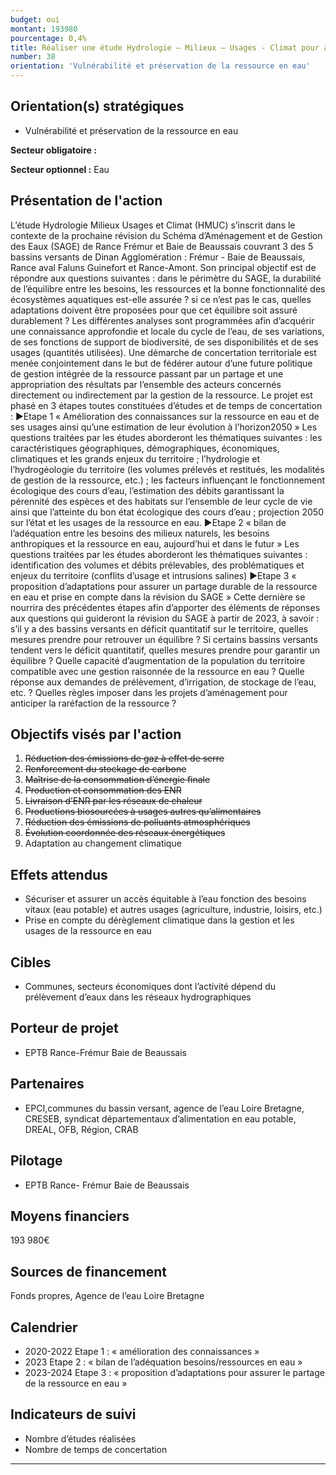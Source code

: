 ```yaml
---
budget: oui
montant: 193980
pourcentage: 0,4%
title: Réaliser une étude Hydrologie – Milieux – Usages - Climat pour assurer le partage durable de la ressource en eau de La Rance et du Frémur (analyses HMUC)
number: 38
orientation: 'Vulnérabilité et préservation de la ressource en eau'
---
```


## Orientation(s) stratégiques

- Vulnérabilité et préservation de la ressource en eau

**Secteur obligatoire :**

**Secteur optionnel :** Eau

## Présentation de l'action

L’étude Hydrologie Milieux Usages et Climat (HMUC) s’inscrit dans le contexte de la prochaine révision du Schéma d’Aménagement et de Gestion des Eaux (SAGE) de Rance Frémur et Baie de Beaussais couvrant 3 des 5 bassins versants de Dinan Agglomération : Frémur - Baie de Beaussais, Rance aval Faluns Guinefort et Rance-Amont. Son principal objectif est de répondre aux questions suivantes : dans le périmètre du SAGE, la durabilité de l’équilibre entre les besoins, les ressources et la bonne fonctionnalité des écosystèmes aquatiques est-elle assurée ? si ce n’est pas le cas, quelles adaptations doivent être proposées pour que cet équilibre soit assuré durablement ?
Les différentes analyses sont programmées afin d’acquérir une connaissance approfondie et locale du cycle de l’eau, de ses variations, de ses fonctions de support de biodiversité, de ses disponibilités et de ses usages (quantités utilisées). Une démarche de concertation territoriale est menée conjointement dans le but de fédérer autour d’une future politique de gestion intégrée de la ressource passant par un partage et une appropriation des résultats par l’ensemble des acteurs concernés directement ou indirectement par la gestion de la ressource.
Le projet est phasé en 3 étapes toutes constituées d’études et de temps de concertation : ►Etape 1 « Amélioration des connaissances sur la ressource en eau et de ses usages ainsi
qu’une estimation de leur évolution à l’horizon2050 »
Les questions traitées par les études aborderont les thématiques suivantes : les caractéristiques géographiques, démographiques, économiques, climatiques et les grands enjeux du territoire ; l’hydrologie et l’hydrogéologie du territoire (les volumes prélevés et restitués, les modalités de gestion de la ressource, etc.) ; les facteurs influençant le fonctionnement écologique des cours d’eau, l’estimation des débits garantissant la pérennité des espèces et des habitats sur l’ensemble de leur cycle de vie ainsi que l’atteinte du bon état écologique des cours d’eau ; projection 2050 sur l’état et les usages de la ressource en eau.
►Etape 2 « bilan de l’adéquation entre les besoins des milieux naturels, les besoins anthropiques et la ressource en eau, aujourd’hui et dans le futur »
Les questions traitées par les études aborderont les thématiques suivantes : identification des volumes et débits prélevables, des problématiques et enjeux du territoire (conflits d’usage et intrusions salines)
►Etape 3 « proposition d’adaptations pour assurer un partage durable de la ressource en eau et prise en compte dans la révision du SAGE »
Cette dernière se nourrira des précédentes étapes afin d’apporter des éléments de réponses aux questions qui guideront la révision du SAGE à partir de 2023, à savoir : s’il y a des bassins versants en déficit quantitatif sur le territoire, quelles mesures prendre pour retrouver un équilibre ? Si certains bassins versants tendent vers le déficit quantitatif, quelles mesures prendre pour garantir un équilibre ? Quelle capacité d’augmentation de la population du territoire compatible avec une gestion raisonnée de la ressource en eau ? Quelle réponse aux demandes de prélèvement, d’irrigation, de stockage de l’eau, etc. ? Quelles règles imposer dans les projets d’aménagement pour anticiper la raréfaction de la ressource ?

## Objectifs visés par l'action

1. ~~Réduction des émissions de gaz à effet de serre~~
2. ~~Renforcement du stockage de carbone~~
3. ~~Maîtrise de la consommation d’énergie finale~~
4. ~~Production et consommation des ENR~~
5. ~~Livraison d’ENR par les réseaux de chaleur~~
6. ~~Productions biosourcées à usages autres qu’alimentaires~~
7. ~~Réduction des émissions de polluants atmosphériques~~
8. ~~Évolution coordonnée des réseaux énergétiques~~
9. Adaptation au changement climatique

## Effets attendus

- Sécuriser et assurer un accès équitable à l’eau fonction des besoins vitaux (eau potable) et autres usages (agriculture, industrie, loisirs, etc.)
- Prise en compte du dérèglement climatique dans la gestion et les usages de la ressource en eau

## Cibles

- Communes, secteurs économiques dont l’activité dépend du prélèvement d’eaux dans les réseaux hydrographiques

## Porteur de projet

- EPTB Rance-Frémur Baie de Beaussais

## Partenaires

- EPCI,communes du bassin versant, agence de l’eau Loire Bretagne, CRESEB, syndicat départementaux d’alimentation en eau potable, DREAL, OFB, Région, CRAB

## Pilotage

- EPTB Rance- Frémur Baie de Beaussais

## Moyens financiers

193 980€

## Sources de financement

Fonds propres, Agence de l’eau Loire Bretagne

## Calendrier

- 2020-2022 Etape 1 : « amélioration des connaissances »
- 2023 Etape 2 : « bilan de l’adéquation besoins/ressources en eau »
- 2023-2024 Etape 3 : « proposition d’adaptations pour assurer le partage de la ressource en eau »

## Indicateurs de suivi

- Nombre d’études réalisées
- Nombre de temps de concertation

---
